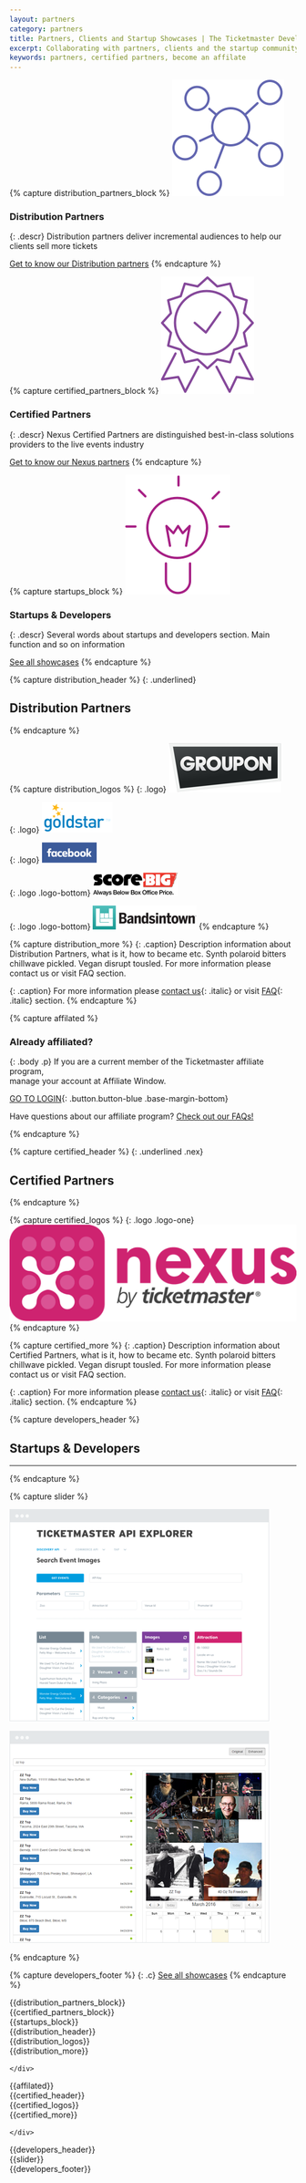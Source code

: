 ```yaml
---
layout: partners
category: partners
title: Partners, Clients and Startup Showcases | The Ticketmaster Developer Network
excerpt: Collaborating with partners, clients and the startup community to build experiences that delight fans everywhere.
keywords: partners, certified partners, become an affilate
---
```


{% capture distribution_partners_block %}
[![Distribution Partners](/assets/img/partners/distribution-ic.svg)](#)

### Distribution Partners

{: .descr}
Distribution partners deliver incremental audiences to help our clients sell more tickets

[Get to know our Distribution partners](/partners/)
{% endcapture %}

{% capture certified_partners_block %}
[![Certified Partners](/assets/img/partners/certified-ic.svg)](#)

### Certified Partners

{: .descr}
Nexus Certified Partners are distinguished best-in-class solutions providers to the live events industry

[Get to know our Nexus partners](/partners/)
{% endcapture %}

{% capture startups_block %}
[![Startups &amp; Developers](/assets/img/partners/startups-ic.svg)](#)

### Startups &amp; Developers

{: .descr}
Several words about startups and developers section. Main function and so on information

[See all showcases](/partners/)
{% endcapture %}

{% capture distribution_header %}
{: .underlined}
## Distribution Partners
{% endcapture %}

{% capture distribution_logos %}
{: .logo}
[![Groupon](/assets/img/partners/groupon-logo.png)](#)

{: .logo}
[![Goldstar](/assets/img/partners/logos/goldstar-logo-blue-on-white-small.png)](#)

{: .logo}
[![Facebook](/assets/img/partners/logos/new-facebook-logo-2015-400-x-400.png)](#)

{: .logo .logo-bottom}
[![Scorebig](/assets/img/partners/logos/score-big-logo.png)](#)

{: .logo .logo-bottom}
[![Bandsintown](/assets/img/partners/logos/bandsintown-logo-black-w-bounding-box@2x.png)](#)
{% endcapture %}

{% capture distribution_more %}
{: .caption}
Description information about Distribution Partners, what is it, how to became etc. Synth polaroid bitters chillwave pickled. Vegan disrupt tousled. For more information please contact us or visit FAQ section.

{: .caption}
For more information please [contact us](mailto:distributedcommerce@ticketmaster.com){: .italic} or visit [FAQ](/support/faq){: .italic} section.
{% endcapture %}

{% capture affilated %}

### Already affiliated?

{: .body .p}
If you are a current member of the Ticketmaster affiliate program,<br>manage your account at Affiliate Window.

[GO TO LOGIN](https://darwin.affiliatewindow.com/login){: .button.button-blue .base-margin-bottom}

Have questions about our affiliate program? [Check out our FAQs!](/support/faq/#affiliates-a)

{% endcapture %}

{% capture certified_header %}
{: .underlined .nex}
## Certified Partners
{% endcapture %}

{% capture certified_logos %}
{: .logo .logo-one}
[![Nexus](/assets/img/partners/nexus-logo.png)](#)
{% endcapture %}

{% capture certified_more %}
{: .caption}
Description information about Certified Partners, what is it, how to became etc. Synth polaroid bitters chillwave pickled. Vegan disrupt tousled. For more information please contact us or visit FAQ section.

{: .caption}
For more information please [contact us](mailto:distributedcommerce@ticketmaster.com){: .italic} or visit [FAQ](/support/faq){: .italic} section.
{% endcapture %}


{% capture developers_header %}
## Startups &amp; Developers

----
{% endcapture %}

{% capture slider %}

[![ApiExplorer](/assets/img/partners/startups-development/bitmap.png)](/partners/startups-and-developers#the-ticketmaster-api-devjam-in-durham-nc)

[![DevJam2](/assets/img/partners/startups-development/bitmap1.png)](/partners/startups-and-developers#enhanced-discovery-experience-with-epam)

{% endcapture %}

{% capture developers_footer %}
{: .c}
[See all showcases](/partners/startups-and-developers/)
{% endcapture %}


<div class="row parnters">
  <div class="row-container row-partners">
    <div class="col-xs-12 col-md-12">

<div class="col-xs-12 col-sm-4 col-md-4" markdown="1">
{{distribution_partners_block}}
</div>

<div class="col-xs-12 col-sm-4 col-md-4" markdown="1">
{{certified_partners_block}}
</div>

<div class="col-xs-12 col-sm-4 col-md-4" markdown="1">
{{startups_block}}
</div>

<div class="col-xs-12 col-md-12" markdown="1">
{{distribution_header}}
<div class="image col-xs-12 col-md-6">
<div class="logo-container" markdown="1">
{{distribution_logos}}
<div class="clearfix"></div>
</div>
</div>
<div class="show-more-right col-xs-12 col-sm-6 col-md-6" markdown="1">
{{distribution_more}}
</div>
</div>

    </div>
  </div>
</div>

<div class="affilated-block col-xs-12 col-sm-12" markdown="1">
{{affilated}}
</div>


<div class="row parnters">
  <div class="row-container row-partners nex">
    <div class="col-xs-12 col-md-12">

<div class="col-xs-12 col-md-12" markdown="1">
{{certified_header}}
<div class="image col-xs-12 col-md-6">
<div class="logo-container one" markdown="1">
{{certified_logos}}
<div class="clearfix"></div>
</div>
</div>
<div class="show-more-right one col-xs-12 col-sm-6 col-md-6" markdown="1">
{{certified_more}}
</div>
</div>

    </div>
  </div>
</div>


<div class="row developers">
  <div class="row-container row-developers">
<div class="x3-margin-bottom col-xs-12" markdown="1">
{{developers_header}}
</div>
<div id="carousel" class="col-xs-12" markdown="1">
  <div class="carousel-controls">
    <div class="carousel-prev"></div>
	<div class="carousel-next"></div>
  </div>
{{slider}}
</div>
<div class="col-xs-12 col-md-12" markdown="1">
{{developers_footer}}
</div>
  </div>
</div>
